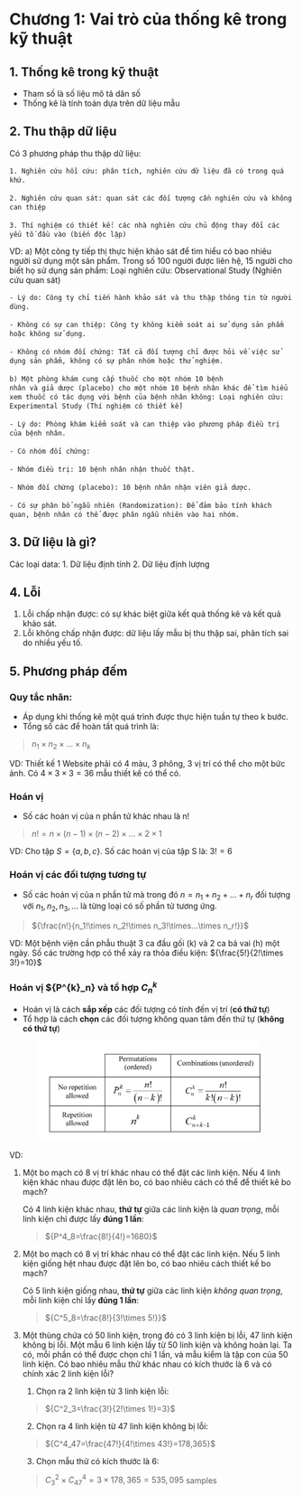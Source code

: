 # Chương 1: Vai trò của thống kê trong kỹ thuật

## 1. Thống kê trong kỹ thuật

- Tham số là số liệu mô tả dân số
- Thống kê là tính toán dựa trên dữ liệu mẫu

## 2. Thu thập dữ liệu

Có 3 phương pháp thu thập dữ liệu:

    1. Nghiên cứu hồi cứu: phân tích, nghiên cứu dữ liệu đã có trong quá khứ.

    2. Nghiên cứu quan sát: quan sát các đối tượng cần nghiên cứu và không can thiệp

    3. Thí nghiệm có thiết kế: các nhà nghiên cứu chủ động thay đổi các yếu tố đầu vào (biến độc lập)

VD:
    a) Một công ty tiếp thị thực hiện khảo sát để tìm hiểu có bao nhiêu người sử dụng một sản phẩm. Trong số 100 người được liên hệ, 15 người cho biết họ sử dụng sản phẩm: Loại nghiên cứu: Observational Study (Nghiên cứu quan sát)

    - Lý do: Công ty chỉ tiến hành khảo sát và thu thập thông tin từ người dùng.

    - Không có sự can thiệp: Công ty không kiểm soát ai sử dụng sản phẩm hoặc không sử dụng.

    - Không có nhóm đối chứng: Tất cả đối tượng chỉ được hỏi về việc sử dụng sản phẩm, không có sự phân nhóm hoặc thử nghiệm.

    b) Một phòng khám cung cấp thuốc cho một nhóm 10 bệnh
    nhân và giả dược (placebo) cho một nhóm 10 bệnh nhân khác để tìm hiểu xem thuốc có tác dụng với bệnh của bệnh nhân không: Loại nghiên cứu: Experimental Study (Thí nghiệm có thiết kế)

    - Lý do: Phòng khám kiểm soát và can thiệp vào phương pháp điều trị của bệnh nhân.

    - Có nhóm đối chứng:

    - Nhóm điều trị: 10 bệnh nhân nhận thuốc thật.

    - Nhóm đối chứng (placebo): 10 bệnh nhân nhận viên giả dược.

    - Có sự phân bổ ngẫu nhiên (Randomization): Để đảm bảo tính khách quan, bệnh nhân có thể được phân ngẫu nhiên vào hai nhóm.

## 3. Dữ liệu là gì?

Các loại data:  1. Dữ liệu định tính
                2. Dữ liệu định lượng

## 4. Lỗi

1. Lỗi chấp nhận được: có sự khác biệt giữa kết quả thống kê và kết quả khảo sát.
2. Lỗi không chấp nhận được: dữ liệu lấy mẫu bị thu thập sai, phân tích sai do nhiều yếu tố.

## 5. Phương pháp đếm

### Quy tắc nhân:

- Áp dụng khi thống kê một quá trình được thực hiện tuần tự theo k bước.
- Tổng số các để hoàn tất quá trình là:

>${n_1\times n_2\times ...\times n_k}$

VD: Thiết kế 1 Website phải có 4 màu, 3 phông, 3 vị trí có thể cho một bức ảnh. Có ${4\times 3\times 3=36}$ mẫu thiết kế có thể có.

### Hoán vị

- Số các hoán vị của n phần tử khác nhau là n! 

>${n!=n\times(n-1)\times(n-2)\times...\times 2\times 1}$

VD: Cho tập ${S=\{a, b, c\}}$. Số các hoán vị của tập S là: ${3!=6}$

### Hoán vị các đối tượng tương tự

- Số các hoán vị của n phần tử mà trong đó ${n=n_1+n_2+...+n_r}$ đối tượng với ${n_1, n_2, n_3,...}$ là từng loại có số phần tử tương ứng.

> ${\frac{n!}{n_1!\times n_2!\times n_3!\times...\times n_r!}}$

VD: Một bệnh viện cần phẫu thuật 3 ca đầu gối (k) và 2 ca bả vai (h) một ngày. Số các trường hợp có thể xảy ra thỏa điều kiện: ${\frac{5!}{2!\times 3!}=10}$

### Hoán vị ${P^{k}_n} và tổ hợp ${C^{k}_n}$

- Hoán vị là cách **sắp xếp** các đối tượng có tính đến vị trí (**có thứ tự**)
- Tổ hợp là cách **chọn** các đối tượng không quan tâm đến thứ tự (**không có thứ tự**)

<div align="center">
  <img src="Pictures/Counting_Technique.png" alt="Counting Techniques" style="max-width: 80%; max-height: 500px; height: auto;">
</div>

VD:

1. Một bo mạch có 8 vị trí khác nhau có thể đặt các linh kiện. Nếu 4 linh kiện khác nhau được đặt lên bo, có bao nhiêu cách có thể để thiết kê bo mạch?

    Có 4 linh kiện khác nhau, **thứ tự** giữa các linh kiện là *quan trọng*, mỗi linh kiện chỉ được lấy **đúng 1 lần**:
    >${P^4_8=\frac{8!}{4!}=1680}$

2. Một bo mạch có 8 vị trí khác nhau có thể đặt các linh kiện. Nếu 5 linh kiện giống hệt nhau được đặt lên bo, có bao nhiêu cách thiết kế bo mạch?

    Có 5 linh kiện giống nhau, **thứ tự** giữa các linh kiện *không quan trọng*, mỗi linh kiện chỉ lấy **đúng 1 lần**:
    >${C^5_8=\frac{8!}{3!\times 5!}}$

3. Một thùng chứa có 50 linh kiện, trong đó có 3 linh kiện bị lỗi, 47 linh kiện không bị lỗi. Một mẫu 6 linh kiện lấy từ 50 linh kiện và không hoàn lại. Ta có, mỗi phần có thể được chọn chỉ 1 lần, và mẫu kiểm là tập con của 50 linh kiện. Có bao nhiêu mẫu thử khác nhau có kích thước là 6 và có chính xác 2 linh kiện lỗi?

    1. Chọn ra 2 linh kiện từ 3 linh kiện lỗi:
    >${C^2_3=\frac{3!}{2!\times 1!}=3}$
    2. Chọn ra 4 linh kiện từ 47 linh kiện không bị lỗi:
    >${C^4_47=\frac{47!}{4!\times 43!}=178,365}$
    3. Chọn mẫu thử có kích thước là 6:
    >${C^2_3\times C^4_47=3\times 178,365=535,095}$ samples
